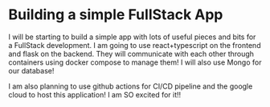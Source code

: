 # Building a simple FullStack App

I will be starting to build a simple app with lots of useful pieces and bits for
a FullStack development. I am going to use react+typescript on the frontend and 
flask on the backend. They will communicate with each other through containers 
using docker compose to manage them! I will also use Mongo for our database!

I am also planning to use github actions for CI/CD pipeline and the google cloud 
to host this application! I am SO excited for it!!

